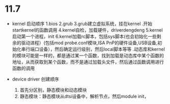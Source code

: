 # 11.7
- kernel 启动顺序
    1.bios
    2.grub
    3.grub建立虚拟系统，挂在kernel
     .开始startkernel的函数调用
    4.kernel自检，加载硬件，driverdengdeng
    5.kernel启动第一个进程，init
    6.kernel加载rc脚本，包括sys脚本(也会初始化一些剩余的驱动进程）(包括mod probe.conf模块,ISA PnP的硬件设备,USB设备,初始化串行端口设备），然后确定运行级别，然后local脚本等等
     .动态库和kernel的模块可能是一样的，都是通过某一个函数，找到加载是动态库中某个函数的地址，从而获取到某个函数，而不是通过加载头文件，然后通过函数调用进行函数的调用



- device driver 创建顺序
    1. 首先分区别，静态模块和动态模块
    2. 静态模块：静态模块从dtsi设备中，解析节点，然后module init，

